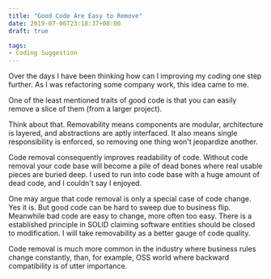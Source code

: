 ```yaml
---
title: "Good Code Are Easy to Remove"
date: 2019-07-06T23:18:37+08:00
draft: true

tags:
- Coding Suggestion
---
```


Over the days I have been thinking how can I improving my coding one step further. As I was refactoring some company work, this idea came to me.

One of the least mentioned traits of good code is that you can easily remove a slice of them (from a larger project).

Think about that. Removability means components are modular, architecture is layered, and abstractions are aptly interfaced. It also means single responsibility is enforced, so removing one thing won't jeopardize another.

Code removal consequently improves readability of code. Without code removal your code base will become a pile of dead bones where real usable pieces are buried deep. I used to run into code base with a huge amount of dead code, and I couldn't say I enjoyed.

One may argue that code removal is only a special case of code change. Yes it is. But good code can be hard to sweep due to business flip. Meanwhile bad code are easy to change, more often too easy. There is a established principle in SOLID claiming software entities should be closed to modification. I will take removability as a better gauge of code quality.

Code removal is much more common in the industry where business rules change constantly, than, for example, OSS world where backward compatibility is of utter importance.